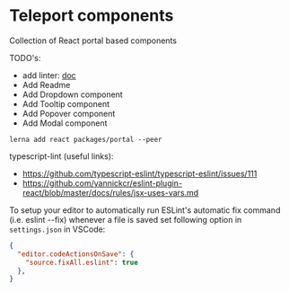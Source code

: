# Teleport components

Collection of React portal based components

TODO's:
- add linter: [doc](https://github.com/typescript-eslint/typescript-eslint/blob/master/docs/getting-started/linting/README.md)
- Add Readme
- Add Dropdown component
- Add Tooltip component
- Add Popover component
- Add Modal component

```
lerna add react packages/portal --peer
```
typescript-lint (useful links):
- https://github.com/typescript-eslint/typescript-eslint/issues/111
- https://github.com/yannickcr/eslint-plugin-react/blob/master/docs/rules/jsx-uses-vars.md

To setup your editor to automatically run ESLint's automatic fix command (i.e. eslint --fix) whenever a file is saved set following option in `settings.json` in VSCode:
```json
{
  "editor.codeActionsOnSave": {
    "source.fixAll.eslint": true
  },
}
```
